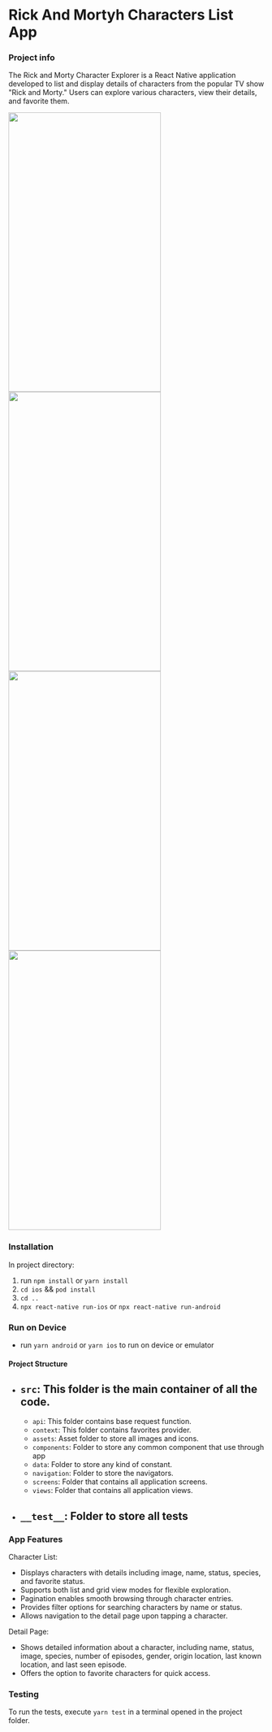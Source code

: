# Rick And Mortyh Characters List App

### Project info

The Rick and Morty Character Explorer is a React Native application developed to list and display details of characters from the popular TV show "Rick and Morty." Users can explore various characters, view their details, and favorite them.



<img src="https://github.com/kkureli/RickAndMorty/assets/33238066/6aafcedd-bb8b-41bd-a356-a3d407b72800"  width="300" height="550" />
<img src="https://github.com/kkureli/RickAndMorty/assets/33238066/3f10bea0-85ec-4e46-b063-2b7cb425083e"  width="300" height="550" />
<img src="https://github.com/kkureli/RickAndMorty/assets/33238066/18faece7-07fb-460d-8202-1c661c260af0"  width="300" height="550" />
<img src="https://github.com/kkureli/RickAndMorty/assets/33238066/d44ae532-b725-44a4-8775-42361766a26b"  width="300" height="550" />


### Installation

In project directory:

1. run `npm install` or `yarn install`
2. `cd ios` && `pod install`
3. `cd ..`
4. `npx react-native run-ios` or `npx react-native run-android`

### Run on Device

- run `yarn android` or `yarn ios` to run on device or emulator

#### Project Structure

- ## `src`: This folder is the main container of all the code.
  - `api`: This folder contains base request function.
  - `context`: This folder contains favorites provider.
  - `assets`: Asset folder to store all images and icons.
  - `components`: Folder to store any common component that use through app
  - `data`: Folder to store any kind of constant.
  - `navigation`: Folder to store the navigators.
  - `screens`: Folder that contains all application screens.
  - `views`: Folder that contains all application views.
- ## `__test__`: Folder to store all tests

### App Features

Character List:

- Displays characters with details including image, name, status, species, and favorite status.
- Supports both list and grid view modes for flexible exploration.
- Pagination enables smooth browsing through character entries.
- Provides filter options for searching characters by name or status.
- Allows navigation to the detail page upon tapping a character.

Detail Page:
- Shows detailed information about a character, including name, status, image, species, number of episodes, gender, origin location, last known location, and last seen episode.
- Offers the option to favorite characters for quick access.

### Testing

To run the tests, execute `yarn test` in a terminal opened in the project folder.



